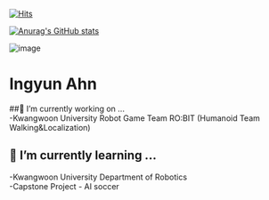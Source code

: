 
<!--
**goltong1/goltong1** is a ✨ _special_ ✨ repository because its `README.md` (this file) appears on your GitHub profile.

Here are some ideas to get you started:



- 👯 I’m looking to collaborate on ...
- 🤔 I’m looking for help with ...
- 💬 Ask me about ...
- 📫 How to reach me: ...
- 😄 Pronouns: ...
- ⚡ Fun fact: ...
-->

[![Hits](https://hits.seeyoufarm.com/api/count/incr/badge.svg?url=https%3A%2F%2Fgithub.com%2Fgoltong1%2Fhit-counter&count_bg=%2379C83D&title_bg=%23555555&icon=&icon_color=%23E7E7E7&title=hits&edge_flat=false)](https://hits.seeyoufarm.com)


[![Anurag's GitHub stats](https://github-readme-stats.vercel.app/api?username=goltong1)](https://github.com/anuraghazra/github-readme-stats)


![image](https://user-images.githubusercontent.com/33284252/225517892-31c0b3ca-ad03-4037-b0d7-246a02432212.png)

# Ingyun Ahn  

##🔭 I’m currently working on ...  
-Kwangwoon University Robot Game Team RO:BIT (Humanoid Team Walking&Localization)  

## 🌱 I’m currently learning ...
-Kwangwoon University Department of Robotics  
-Capstone Project - AI soccer  


